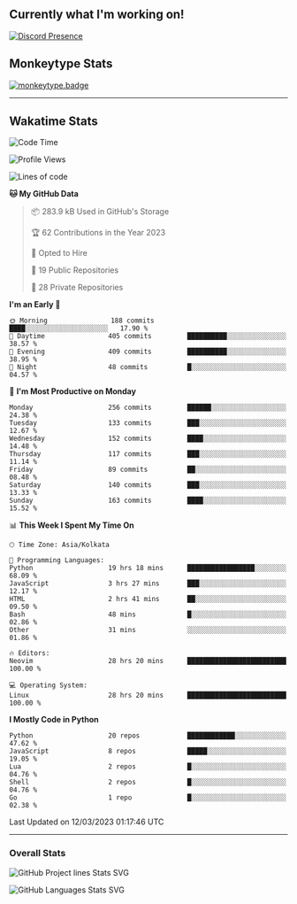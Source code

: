 ## Currently what I'm working on!
[![Discord Presence](https://lanyard.cnrad.dev/api/534981034400284712)](https://discord.com/users/534981034400284712)

## Monkeytype Stats
[![monkeytype.badge]][monkeytype]

---

## Wakatime Stats
<!--START_SECTION:waka-->
![Code Time](http://img.shields.io/badge/Code%20Time-579%20hrs%2031%20mins-blue)

![Profile Views](http://img.shields.io/badge/Profile%20Views-4-blue)

![Lines of code](https://img.shields.io/badge/From%20Hello%20World%20I%27ve%20Written-3.4%20million%20lines%20of%20code-blue)

**🐱 My GitHub Data** 

> 📦 283.9 kB Used in GitHub's Storage 
 > 
> 🏆 62 Contributions in the Year 2023
 > 
> 💼 Opted to Hire
 > 
> 📜 19 Public Repositories 
 > 
> 🔑 28 Private Repositories 
 > 
**I'm an Early 🐤** 

```text
🌞 Morning                188 commits         ████░░░░░░░░░░░░░░░░░░░░░   17.90 % 
🌆 Daytime                405 commits         ██████████░░░░░░░░░░░░░░░   38.57 % 
🌃 Evening                409 commits         ██████████░░░░░░░░░░░░░░░   38.95 % 
🌙 Night                  48 commits          █░░░░░░░░░░░░░░░░░░░░░░░░   04.57 % 
```
📅 **I'm Most Productive on Monday** 

```text
Monday                   256 commits         ██████░░░░░░░░░░░░░░░░░░░   24.38 % 
Tuesday                  133 commits         ███░░░░░░░░░░░░░░░░░░░░░░   12.67 % 
Wednesday                152 commits         ████░░░░░░░░░░░░░░░░░░░░░   14.48 % 
Thursday                 117 commits         ███░░░░░░░░░░░░░░░░░░░░░░   11.14 % 
Friday                   89 commits          ██░░░░░░░░░░░░░░░░░░░░░░░   08.48 % 
Saturday                 140 commits         ███░░░░░░░░░░░░░░░░░░░░░░   13.33 % 
Sunday                   163 commits         ████░░░░░░░░░░░░░░░░░░░░░   15.52 % 
```


📊 **This Week I Spent My Time On** 

```text
🕑︎ Time Zone: Asia/Kolkata

💬 Programming Languages: 
Python                   19 hrs 18 mins      █████████████████░░░░░░░░   68.09 % 
JavaScript               3 hrs 27 mins       ███░░░░░░░░░░░░░░░░░░░░░░   12.17 % 
HTML                     2 hrs 41 mins       ██░░░░░░░░░░░░░░░░░░░░░░░   09.50 % 
Bash                     48 mins             █░░░░░░░░░░░░░░░░░░░░░░░░   02.86 % 
Other                    31 mins             ░░░░░░░░░░░░░░░░░░░░░░░░░   01.86 % 

🔥 Editors: 
Neovim                   28 hrs 20 mins      █████████████████████████   100.00 % 

💻 Operating System: 
Linux                    28 hrs 20 mins      █████████████████████████   100.00 % 
```

**I Mostly Code in Python** 

```text
Python                   20 repos            ████████████░░░░░░░░░░░░░   47.62 % 
JavaScript               8 repos             █████░░░░░░░░░░░░░░░░░░░░   19.05 % 
Lua                      2 repos             █░░░░░░░░░░░░░░░░░░░░░░░░   04.76 % 
Shell                    2 repos             █░░░░░░░░░░░░░░░░░░░░░░░░   04.76 % 
Go                       1 repo              █░░░░░░░░░░░░░░░░░░░░░░░░   02.38 % 
```




 Last Updated on 12/03/2023 01:17:46 UTC
<!--END_SECTION:waka-->
---

### Overall Stats


![GitHub Project lines Stats SVG](https://api.githubtrends.io/user/svg/Dhanus3133/repos?time_range=one_year&include_private=True&loc_metric=changed&group=private&theme=dark)

![GitHub Languages Stats SVG](https://api.githubtrends.io/user/svg/Dhanus3133/langs?time_range=one_year&include_private=True&loc_metric=changed&compact=True&theme=dark)


[monkeytype.badge]: https://img.shields.io/endpoint?style=for-the-badge&url=https%3A%2F%2Fmonkeytype-badge-vhd5lan7mmhz.runkit.sh%3Fmessage%3D122wpm%26label%3Dmonkeytype%26logoVariant%3Done
[monkeytype]: https://monkeytype.com/profile/dhanus
